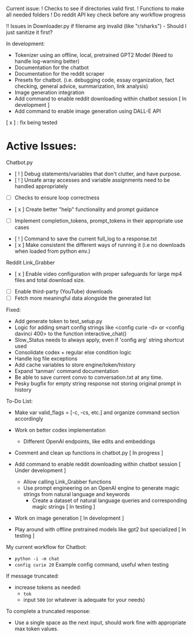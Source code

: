 Current issue:
! Checks to see if directories valid first.
! Functions to make all needed folders
! Do reddit API key check before any workflow progress

!! Issues in Downloader.py if filename arg invalid (like "r/sharks")
    - Should I just sanitize it first?

In development:
- Tokenizer using an offline, local, pretrained GPT2 Model (Need to handle log-warning better)
- Documentation for the chatbot
- Documentation for the reddit scraper
- Presets for chatbot. (i.e. debugging code, essay organization, fact checking, general advice, summarization, link analysis)
- Image generation integration
- Add command to enable reddit downloading within chatbot session [ In development ]
- Add command to enable image generation using DALL-E API

[ x ] : fix being tested
# Active Issues:

Chatbot.py
- [ ! ] Debug statements/variables that don't clutter, and have purpose.
- [ ! ] Unsafe array accesses and variable assignments need to be handled appropriately
- [ ] Checks to ensure loop correctness
- [ x ] Create better "help" functionality and prompt guidance
- [ ] Implement completion_tokens, prompt_tokens in their appropriate use cases
- [ ! ] Command to save the current full_log to a response.txt
- [ x ] Make consistent the different ways of running it (i.e no downloads when loaded from python env.)

Reddit Link_Grabber
- [ x ] Enable video configuration with proper safeguards for large mp4 files and total download size.
- [ ] Enable third-party (YouTube) downloads
- [ ] Fetch more meaningful data alongside the generated list

Fixed:
- Add generate token to test_setup.py
- Logic for adding smart config strings like <config curie -d> or <config davinci 400> to the function interactive_chat()
- Slow_Status needs to always apply, even if 'config arg' string shortcut used
- Consolidate codex + regular else condition logic
- Handle log file exceptions
- Add cache variables to store engine/token/history
- Expand 'tanman' command documentation
- Be able to save current convo to conversation.txt at any time.
- Pesky bugfix for empty string response not storing original prompt in history

To-Do List:
- Make var valid_flags = [-c, -cs, etc.] and organize command section accordingly

- Work on better codex implementation
    - Different OpenAI endpoints, like edits and embeddings
- Comment and clean up functions in chatbot.py [ In progress ]
- Add command to enable reddit downloading within chatbot session [ Under development ]
    - Allow calling Link_Grabber functions
    - Use prompt engineering on an OpenAI engine to generate magic strings from natural language and keywords
        - Create a dataset of natural language queries and corresponding magic strings [ In testing ]
- Work on image generation [ In development ]
- Play around with offline pretrained models like gpt2 but specialized [ In testing ]

My current workflow for Chatbot:
- `python -i -m chat`
- `config curie 20` Example config command, useful when testing

If message truncated:
- increase tokens as needed:
    - `tok`
    - input `500` (or whatever is adequate for your needs)

To complete a truncated response:
- Use a single space as the next input, should work fine with appropriate max token values.
